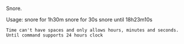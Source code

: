 Snore.

Usage:
    snore for 1h30m
    snore for 30s
    snore until 18h23m10s

    Time can't have spaces and only allows hours, minutes and seconds.
    Until command supports 24 hours clock
